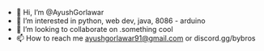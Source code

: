 - 👋 Hi, I’m @AyushGorlawar
- 👀 I’m interested in python, web dev, java, 8086 - arduino 
- 💞️ I’m looking to collaborate on .something cool 
- 📫 How to reach me ayushgorlawar91@gmail.com or discord.gg/bybros

<!---
AyushGorlawar/AyushGorlawar is a ✨ special ✨ repository because its `README.md` (this file) appears on your GitHub profile.
You can click the Preview link to take a look at your changes.
--->
